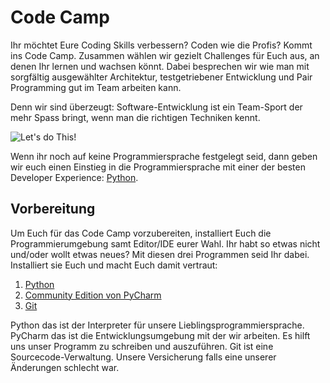 # Code Camp
Ihr möchtet Eure Coding Skills verbessern? Coden wie die Profis? Kommt ins
Code Camp. Zusammen wählen wir gezielt Challenges für Euch aus, an 
denen Ihr lernen und wachsen könnt. Dabei besprechen wir wie man mit
sorgfältig ausgewählter Architektur, testgetriebener Entwicklung und 
Pair Programming gut im Team arbeiten kann. 

Denn wir sind überzeugt: Software-Entwicklung ist ein Team-Sport der mehr
Spass bringt, wenn man die richtigen Techniken kennt.

![Let's do This!][success-kid]

Wenn ihr noch auf keine Programmiersprache festgelegt seid, dann geben
wir euch einen Einstieg in die Programmiersprache mit einer der besten
Developer Experience: [Python](https://www.python.org/). 

## Vorbereitung
Um Euch für das Code Camp vorzubereiten, installiert Euch die Programmierumgebung samt Editor/IDE eurer Wahl. 
Ihr habt so etwas nicht und/oder wollt etwas neues? Mit diesen drei Programmen seid Ihr dabei. Installiert sie Euch und macht Euch damit vertraut:
1. [Python](https://www.python.org/downloads/windows/) 
1. [Community Edition von PyCharm](https://www.jetbrains.com/pycharm/download/)
1. [Git](https://git-scm.com/downloads)

Python das ist der Interpreter für unsere Lieblingsprogrammiersprache. PyCharm das ist die Entwicklungsumgebung mit der wir arbeiten. Es hilft uns unser Programm zu schreiben und auszuführen. Git ist eine Sourcecode-Verwaltung. Unsere Versicherung falls eine unserer Änderungen schlecht war.

[success-kid]: https://i.pinimg.com/originals/75/bd/f0/75bdf06df3fd6ddd9d3311d8cb2be029.jpg
